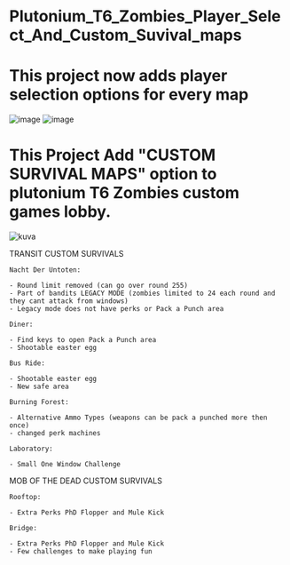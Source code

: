 # Plutonium_T6_Zombies_Player_Select_And_Custom_Suvival_maps

# This project now adds player selection options for every map

![image](https://github.com/MisterSipster/Plutonium_T6_Zombies_Player_Select_And_Custom_Suvival_maps/assets/72221587/4d3350c7-2a8d-4528-a011-eaa9883513c0)
![image](https://github.com/MisterSipster/Plutonium_T6_Zombies_Player_Select_And_Custom_Suvival_maps/assets/72221587/36dd3717-d2ab-4016-8fbb-42a5abb5e352)


# This Project Add "CUSTOM SURVIVAL MAPS" option to plutonium T6 Zombies custom games lobby.

![kuva](https://user-images.githubusercontent.com/77815199/150791540-a8bd7701-ded9-4781-bdde-1fd16c219328.png)


  TRANSIT CUSTOM SURVIVALS
  
    Nacht Der Untoten:

    - Round limit removed (can go over round 255)
    - Part of bandits LEGACY MODE (zombies limited to 24 each round and they cant attack from windows)
    - Legacy mode does not have perks or Pack a Punch area

    Diner:

    - Find keys to open Pack a Punch area
    - Shootable easter egg

    Bus Ride:

    - Shootable easter egg
    - New safe area

    Burning Forest:

    - Alternative Ammo Types (weapons can be pack a punched more then once)
    - changed perk machines

    Laboratory:

    - Small One Window Challenge

  MOB OF THE DEAD CUSTOM SURVIVALS

    Rooftop:

    - Extra Perks PhD Flopper and Mule Kick

    Bridge:

    - Extra Perks PhD Flopper and Mule Kick
    - Few challenges to make playing fun
